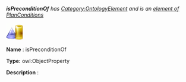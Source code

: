 ___isPreconditionOf__ 
 has
 [Category:OntologyElement](../../Category/OntologyElement "Category:OntologyElement") 
 and is an
 [element of](../../Property/ElementOf "Property:ElementOf") 
[PlanConditions](../../Submissions/PlanConditions "Submissions:PlanConditions")_




  





[![ObjectProperty](../public/images/thumb/c/c3/ObjectProperty.gif/45px-ObjectProperty.gif)](../../Image/ObjectProperty.gif "ObjectProperty")


__Name__ 
 : isPreconditionOf
 



__Type:__ 
 owl:ObjectProperty
 



__Description__ 
 :